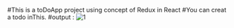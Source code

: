 #This is a toDoApp project using concept of Redux in React
#You can creat a todo inThis.
#output :
![1](https://github.com/GauravJoshiJi/ToDoAppRedux/assets/125949334/8b1062f2-a29d-402e-8723-059145a7814d)
